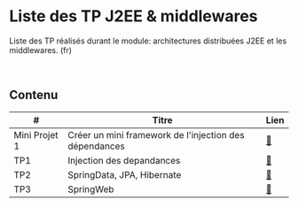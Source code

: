 
# Liste des TP J2EE & middlewares

Liste des TP réalisés durant le module: architectures distribuées J2EE et les middlewares. (fr)

<br>

## Contenu

|           #              |                     Titre                     |          Lien        |
|     -----------------    |        ----------------------------------     |       ---------      |
|      Mini Projet 1       |        Créer un mini framework de l'injection des dépendances      | [:link:](https://github.com/ubmagh/ayoub_maghdaoui-JEE/tree/main/MiniProjet1-DI "MiniProjet1-DI") |
|           TP1            |            Injection des depandances          | [:link:](https://github.com/ubmagh/ayoub_maghdaoui-JEE/tree/main/TP1 "Injection des dépendances") |
|           TP2            |            SpringData, JPA, Hibernate          | [:link:](https://github.com/ubmagh/ayoub_maghdaoui-JEE/tree/main/TP2 "SpringData") |
|           TP3            |            SpringWeb          | [:link:](https://github.com/ubmagh/ayoub_maghdaoui-JEE/tree/main/TP3 "SpringWeb") |
